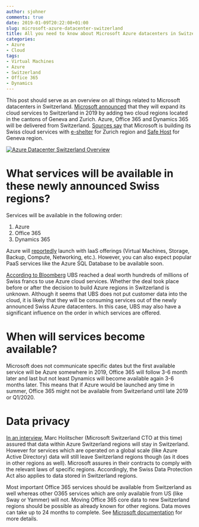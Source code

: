 ```yaml
---
author: sjohner
comments: true
date: 2019-01-09T20:22:08+01:00
slug: microsoft-azure-datacenter-switzerland
title: All you need to know about Microsoft Azure datacenters in Switzerland
categories:
- Azure
- Cloud
tags:
- Virtual Machines
- Azure
- Switzerland
- Office 365
- Dynamics
---
```


This post should serve as an overview on all things related to Microsoft datacenters in Switzerland. [Microsoft announced](https://news.microsoft.com/fr-ch/2018/03/14/microsoft-cloud-services-expand-in-europe-including-new-swiss-datacenters/) that they will expand its cloud services to Switzerland in 2019 by adding two cloud regions located in the cantons of Geneva and Zurich. Azure, Office 365 and Dynamics 365 will be delivered from Switzerland. [Sources say](https://www.inside-it.ch/articles/52231) that Microsoft is building its Swiss cloud services with [e-shelter](https://www.e-shelter.de/de/location/datacenter-zurich) for Zurich region and [Safe Host](https://www.safehost.com/) for Geneva region.

[![Azure Datacenter Switzerland Overview](/images/azure-switzerland-datacenter.png)](/images/azure-switzerland-datacenter.png)

# What services will be available in these newly announced Swiss regions?

Services will be available in the following order:

1. Azure
2. Office 365
3. Dynamics 365

Azure will [reportedly](https://www.procloud.ch/aktuelle-informationen-zu-den-microsoft-datacenter-schweiz-azure-schweiz-office-365-schweiz-dynamics-schweiz/) launch with IaaS offerings (Virtual Machines, Storage, Backup, Compute, Networking, etc.). However, you can also expect popular PaaS services like the Azure SQL Database to be available soon.

[According to Bloomberg](https://www.bloomberg.com/news/articles/2018-12-11/ubs-said-to-prepare-cloud-move-to-hidden-microsoft-data-centers) UBS reached a deal worth hundreds of millions of Swiss francs to use Azure cloud services. Whether the deal took place before or after the decision to build Azure regions in Switzerland is unknown. Although it seems that UBS does not put customer data into the cloud, it is likely that they will be consuming services out of the newly announced Swiss Azure datacenters. In this case, UBS may also have a significant influence on the order in which services are offered.

# When will services become available?

Microsoft does not communicate specific dates but the first available service will be Azure somewhere in 2019, Office 365 will follow 3-6 month later and last but not least Dynamics will become available again 3-6 months later. This means that if Azure would be launched any time in summer, Office 365 might not be available from Switzerland until late 2019 or Q1/2020.

# Data privacy

[In an interview](https://www.itreseller.ch/Artikel/87153/Microsoft_Stillstand_ist_keine_Option.html), Marc Holitscher (Microsoft Switzerland CTO at this time) assured that data within Azure Switzerland regions will stay in Switzerland. However for services which are operated on a global scale (like Azure Active Directory) data will still leave Switzerland regions though (as it does in other regions as well). Microsoft assures in their contracts to comply with the relevant laws of specific regions. Accordingly, the Swiss Data Protection Act also applies to data stored in Switzerland regions.

Most important Office 365 services should be available from Switzerland as well whereas other O365 services which are only available from US (like Sway or Yammer) will not. Moving Office 365 core data to new Switzerland regions should be possible as already known for other regions. Data moves can take up to 24 months to complete. See [Microsoft documentation](https://docs.microsoft.com/en-us/Office365/Enterprise/moving-data-to-new-datacenter-geos) for more details.
